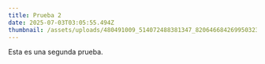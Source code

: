 ```yaml
---
title: Prueba 2
date: 2025-07-03T03:05:55.494Z
thumbnail: /assets/uploads/480491009_514072488381347_8206466842699503233_n.jpg
---
```

E﻿sta es una segunda prueba.